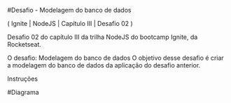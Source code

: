 #Desafio - Modelagem do banco de dados

( Ignite | NodeJS | Capítulo III | Desafio 02 )

Desafio 02 do capítulo III da trilha NodeJS do bootcamp Ignite, da Rocketseat.

O desafio: Modelagem do banco de dados
O objetivo desse desafio é criar a modelagem do banco de dados da aplicação do desafio anterior.

Instruções

#Diagrama
